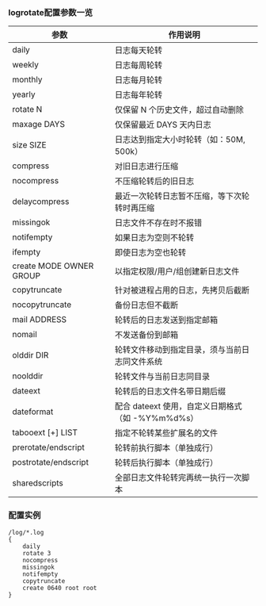 
### logrotate配置参数一览

| 参数             | 作用说明                                                                                                   |
|------------------|---------------------------------------------------------------------------------------------------------|
| daily            | 日志每天轮转                                                                                                |
| weekly           | 日志每周轮转                                                                                                |
| monthly          | 日志每月轮转                                                                                                |
| yearly           | 日志每年轮转                                                                                                |
| rotate N         | 仅保留 N 个历史文件，超过自动删除                                                                            |
| maxage DAYS      | 仅保留最近 DAYS 天内日志                                                                                    |
| size SIZE        | 日志达到指定大小时轮转（如：50M, 500k）                                                                     |
| compress         | 对旧日志进行压缩                                                                                            |
| nocompress       | 不压缩轮转后的旧日志                                                                                        |
| delaycompress    | 最近一次轮转日志暂不压缩，等下次轮转时再压缩                                                                |
| missingok        | 日志文件不存在时不报错                                                                                      |
| notifempty       | 如果日志为空则不轮转                                                                                        |
| ifempty          | 即使日志为空也轮转                                                                                          |
| create MODE OWNER GROUP | 以指定权限/用户/组创建新日志文件                                                                      |
| copytruncate     | 针对被进程占用的日志，先拷贝后截断                                                                           |
| nocopytruncate   | 备份日志但不截断                                                                                             |
| mail ADDRESS     | 轮转后的日志发送到指定邮箱                                                                                  |
| nomail           | 不发送备份到邮箱                                                                                            |
| olddir DIR       | 轮转文件移动到指定目录，须与当前日志同文件系统                                                               |
| noolddir         | 轮转文件与当前日志同目录                                                                                    |
| dateext          | 轮转后的日志文件名带日期后缀                                                                                |
| dateformat       | 配合 dateext 使用，自定义日期格式（如 -%Y%m%d%s）                                                           |
| tabooext [+] LIST| 指定不轮转某些扩展名的文件                                                                                  |
| prerotate/endscript | 轮转前执行脚本（单独成行）                                                                                 |
| postrotate/endscript | 轮转后执行脚本（单独成行）                                                                                 |
| sharedscripts    | 全部日志文件轮转完再统一执行一次脚本                                                                         |


### 配置实例

```
/log/*.log
{
    daily
    rotate 3
    nocompress
    missingok
    notifempty
    copytruncate
    create 0640 root root
}
```